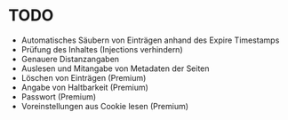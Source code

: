 # TODO #

- Automatisches Säubern von Einträgen anhand des Expire Timestamps
- Prüfung des Inhaltes (Injections verhindern)
- Genauere Distanzangaben
- Auslesen und Mitangabe von Metadaten der Seiten
- Löschen von Einträgen (Premium)
- Angabe von Haltbarkeit (Premium)
- Passwort (Premium)
- Voreinstellungen aus Cookie lesen (Premium)